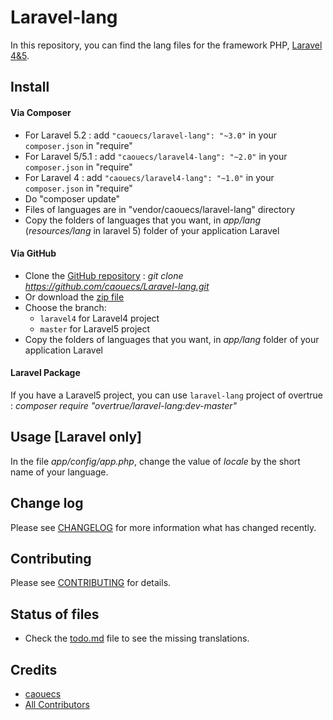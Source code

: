 # Laravel-lang

In this repository, you can find the lang files for the framework PHP, [Laravel 4&5](http://www.laravel.com).

## Install

#### Via Composer
 * For Laravel 5.2 : add `"caouecs/laravel-lang": "~3.0"` in your `composer.json` in "require"
 * For Laravel 5/5.1 : add `"caouecs/laravel4-lang": "~2.0"` in your `composer.json` in "require"
 * For Laravel 4 : add `"caouecs/laravel4-lang": "~1.0"` in your `composer.json` in "require"
 * Do "composer update"
 * Files of languages are in "vendor/caouecs/laravel-lang" directory
 * Copy the folders of languages that you want, in *app/lang* (*resources/lang* in laravel 5) folder of your application Laravel

#### Via GitHub

 * Clone the [GitHub repository](https://github.com/caouecs/laravel-lang/) : *git clone https://github.com/caouecs/Laravel-lang.git*
 * Or download the [zip file](https://github.com/caouecs/laravel-lang/archive/master.zip)
 * Choose the branch:
    * `laravel4` for Laravel4 project
    * `master` for Laravel5 project
 * Copy the folders of languages that you want, in *app/lang* folder of your application Laravel

#### Laravel Package

If you have a Laravel5 project, you can use `laravel-lang` project of overtrue : *composer require "overtrue/laravel-lang:dev-master"*

## Usage [Laravel only]

In the file *app/config/app.php*, change the value of *locale* by the short name of your language.

## Change log

Please see [CHANGELOG](CHANGELOG.md) for more information what has changed recently.

## Contributing

Please see [CONTRIBUTING](CONTRIBUTING.md) for details.

## Status of files

* Check the [todo.md](todo.md) file to see the missing translations.

## Credits

- [caouecs](https://github.com/caouecs)
- [All Contributors](https://github.com/caouecs/Laravel-lang/graphs/contributors)
